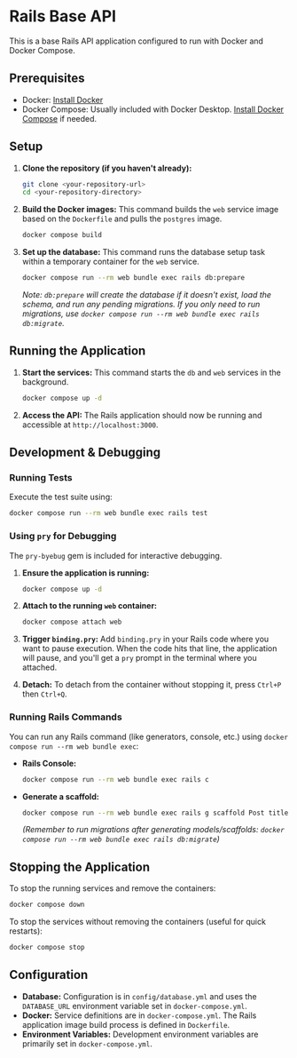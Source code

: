# Rails Base API

This is a base Rails API application configured to run with Docker and Docker Compose.

## Prerequisites

*   Docker: [Install Docker](https://docs.docker.com/get-docker/)
*   Docker Compose: Usually included with Docker Desktop. [Install Docker Compose](https://docs.docker.com/compose/install/) if needed.

## Setup

1.  **Clone the repository (if you haven't already):**
    ```bash
    git clone <your-repository-url>
    cd <your-repository-directory>
    ```

2.  **Build the Docker images:**
    This command builds the `web` service image based on the `Dockerfile` and pulls the `postgres` image.
    ```bash
    docker compose build
    ```

3.  **Set up the database:**
    This command runs the database setup task within a temporary container for the `web` service.
    ```bash
    docker compose run --rm web bundle exec rails db:prepare
    ```
    *Note: `db:prepare` will create the database if it doesn't exist, load the schema, and run any pending migrations. If you only need to run migrations, use `docker compose run --rm web bundle exec rails db:migrate`.*

## Running the Application

1.  **Start the services:**
    This command starts the `db` and `web` services in the background.
    ```bash
    docker compose up -d
    ```

2.  **Access the API:**
    The Rails application should now be running and accessible at `http://localhost:3000`.

## Development & Debugging

### Running Tests

Execute the test suite using:
```bash
docker compose run --rm web bundle exec rails test
```

### Using `pry` for Debugging

The `pry-byebug` gem is included for interactive debugging.

1.  **Ensure the application is running:**
    ```bash
    docker compose up -d
    ```

2.  **Attach to the running `web` container:**
    ```bash
    docker compose attach web
    ```

3.  **Trigger `binding.pry`:** Add `binding.pry` in your Rails code where you want to pause execution. When the code hits that line, the application will pause, and you'll get a `pry` prompt in the terminal where you attached.

4.  **Detach:** To detach from the container without stopping it, press `Ctrl+P` then `Ctrl+Q`.

### Running Rails Commands

You can run any Rails command (like generators, console, etc.) using `docker compose run --rm web bundle exec`:

*   **Rails Console:**
    ```bash
    docker compose run --rm web bundle exec rails c
    ```
*   **Generate a scaffold:**
    ```bash
    docker compose run --rm web bundle exec rails g scaffold Post title:string body:text
    ```
    *(Remember to run migrations after generating models/scaffolds: `docker compose run --rm web bundle exec rails db:migrate`)*

## Stopping the Application

To stop the running services and remove the containers:
```bash
docker compose down
```

To stop the services without removing the containers (useful for quick restarts):
```bash
docker compose stop
```

## Configuration

*   **Database:** Configuration is in `config/database.yml` and uses the `DATABASE_URL` environment variable set in `docker-compose.yml`.
*   **Docker:** Service definitions are in `docker-compose.yml`. The Rails application image build process is defined in `Dockerfile`.
*   **Environment Variables:** Development environment variables are primarily set in `docker-compose.yml`.
